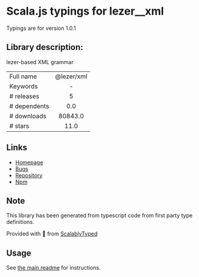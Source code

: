 
# Scala.js typings for lezer__xml

Typings are for version 1.0.1

## Library description:
lezer-based XML grammar

|                    |                 |
| ------------------ | :-------------: |
| Full name          | @lezer/xml |
| Keywords           | - |
| # releases         | 5 |
| # dependents       | 0.0 |
| # downloads        | 80843.0 |
| # stars            | 11.0 |

## Links
- [Homepage](https://github.com/lezer-parser/xml#readme)
- [Bugs](https://github.com/lezer-parser/xml/issues)
- [Repository](https://github.com/lezer-parser/xml)
- [Npm](https://www.npmjs.com/package/%40lezer%2Fxml)
    


## Note
This library has been generated from typescript code from first party type definitions.

Provided with :purple_heart: from [ScalablyTyped](https://github.com/oyvindberg/ScalablyTyped)

## Usage
See [the main readme](../../readme.md) for instructions.


